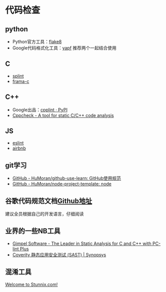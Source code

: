 # 代码检查
## python
* Python官方工具：[flake8](https://gitlab.com/pycqa/flake8)
* Google代码格式化工具：[yapf](https://github.com/google/yapf/)
推荐两个一起结合使用
## C
* [splint](http://splint.org/)
* [frama-c](http://frama-c.com/)
## C++
* Google出品：[cpplint · PyPI](https://pypi.org/project/cpplint/)
* [Cppcheck - A tool for static C/C++ code analysis](http://cppcheck.sourceforge.net/)
## JS
* [eslint](https://cn.eslint.org/)
* [airbnb](https://github.com/airbnb/javascript)

## git学习
* [GitHub - HuMoran/github-use-learn: GitHub使用规范](https://github.com/HuMoran/github-use-learn)
* [GitHub - HuMoran/node-project-template: node](https://github.com/HuMoran/node-project-template)

## 谷歌代码规范文档[Github地址](https://github.com/google/styleguide)
建议全员根据自己的开发语言，仔细阅读

## 业界的一些NB工具
* [Gimpel Software - The Leader in Static Analysis for C and C++ with PC-lint Plus](https://www.gimpel.com/)
* [Coverity 静态应用安全测试 (SAST) \| Synopsys](https://www.synopsys.com/zh-cn/software-integrity/security-testing/static-analysis-sast.html)

## 混淆工具
[Welcome to Stunnix.com!](http://stunnix.com/)
